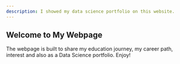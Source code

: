 ```yaml
---
description: I showed my data science portfolio on this website.
---
```


## Welcome to My Webpage ##

The webpage is built to share my education journey, my career path, interest and also as a Data Science portfolio. Enjoy!
